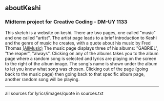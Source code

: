 ## aboutKeshi
### Midterm project for Creative Coding - DM-UY 1133

This sketch is a website on keshi. There are two pages, one called "music" and one called "artist". The artist page leads to a brief introduction to Keshi and the genre of music he creates, with a quote about his music by Fred Thomas [(AllMusic)](https://www.allmusic.com/artist/keshi-mn0003732692#:~:text=Vocalist%2C%20instrumentalist%2C%20and%20songwriter%20Keshi,textural%20instrumentals%2C%20and%20booming%20drums.) The music page displays three of his albums: "GABRIEL", "the reaper", "always". Clicking on any of the albums takes you to the album page where a random song is selected and lyrics are playing on the screen to the right of the album image. The song's name is shown under the album to let you know what song was chosen. Clicking out of the page (going back to the music page) then going back to that specific album page, another random song will be playing.
***
all sources for lyrics/images/quote in sources.txt
